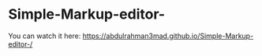 # Simple-Markup-editor-

You can watch it here:
https://abdulrahman3mad.github.io/Simple-Markup-editor-/
